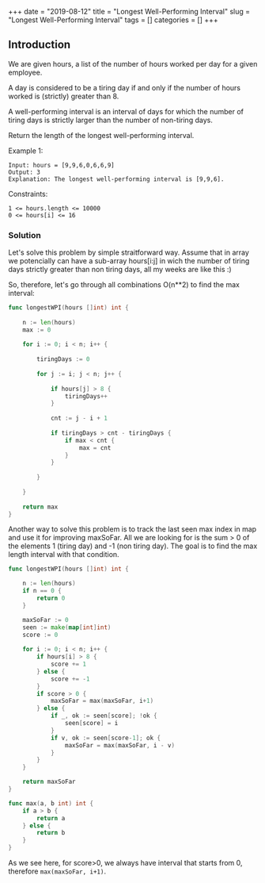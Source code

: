 +++
date = "2019-08-12"
title = "Longest Well-Performing Interval"
slug = "Longest Well-Performing Interval"
tags = []
categories = []
+++

## Introduction

We are given hours, a list of the number of hours worked per day for a given employee.

A day is considered to be a tiring day if and only if the number of hours worked is (strictly) greater than 8.

A well-performing interval is an interval of days for which the number of tiring days is strictly larger than the number of non-tiring days.

Return the length of the longest well-performing interval.

 

Example 1:
```
Input: hours = [9,9,6,0,6,6,9]
Output: 3
Explanation: The longest well-performing interval is [9,9,6].
```

Constraints:
```
1 <= hours.length <= 10000
0 <= hours[i] <= 16
```

### Solution

Let's solve this problem by simple straitforward way. Assume that in array we potencially can have a sub-array hours[i:j] in 
wich the number of tiring days strictly greater than non tiring days, all my weeks are like this :) 

So, therefore, let's go through all combinations O(n**2) to find the max interval:

``` go
func longestWPI(hours []int) int {
    
    n := len(hours)
    max := 0
    
    for i := 0; i < n; i++ {
        
        tiringDays := 0
        
        for j := i; j < n; j++ {
            
            if hours[j] > 8 {
                tiringDays++
            }
            
            cnt := j - i + 1
            
            if tiringDays > cnt - tiringDays {
                if max < cnt {
                    max = cnt
                }
            }
            
        }
        
    }
    
    return max 
}
```

Another way to solve this problem is to track the last seen max index in map and use it for improving maxSoFar.
All we are looking for is the sum > 0 of the elements 1 (tiring day) and -1 (non tiring day). The goal is to find the max length interval with that condition.

``` go
func longestWPI(hours []int) int {

	n := len(hours)
	if n == 0 {
		return 0
	}

	maxSoFar := 0
	seen := make(map[int]int)
	score := 0
    
	for i := 0; i < n; i++ {
		if hours[i] > 8 {
			score += 1
		} else {
			score += -1
		}
		if score > 0 {
			maxSoFar = max(maxSoFar, i+1)
		} else {
			if _, ok := seen[score]; !ok {
				seen[score] = i
			}
			if v, ok := seen[score-1]; ok {
				maxSoFar = max(maxSoFar, i - v)
			}
		}
	}

	return maxSoFar
}

func max(a, b int) int {
	if a > b {
		return a
	} else {
		return b
	}
}
```

As we see here, for score>0, we always have interval that starts from 0, therefore `max(maxSoFar, i+1)`.

